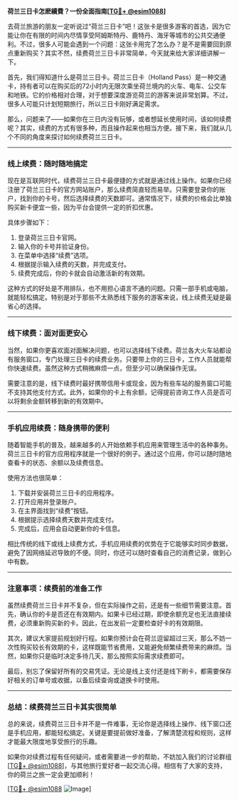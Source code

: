 **荷兰三日卡怎麽續費？一份全面指南[[TG💪+ @esim1088](https://t.me/s/esim1088)]**

去荷兰旅游的朋友一定听说过“荷兰三日卡”吧！这张卡是很多游客的首选，因为它能让你在有限的时间内尽情享受阿姆斯特丹、鹿特丹、海牙等城市的公共交通便利。不过，很多人可能会遇到一个问题：这张卡用完了怎么办？是不是需要回到原点重新购买？其实不然，续费荷兰三日卡非常简单，今天就来给大家详细讲解一下。

首先，我们得知道什么是荷兰三日卡。荷兰三日卡（Holland Pass）是一种交通卡，持有者可以在购买后的72小时内无限次乘坐荷兰境内的火车、电车、公交车和地铁。它的价格相对合理，对于想要深度游览荷兰的游客来说非常划算。不过，很多人可能只计划短期旅行，所以三日卡刚好满足需求。

那么，问题来了——如果你在三日内没有玩够，或者想延长使用时间，该如何续费呢？其实，续费的方式有很多种，而且操作起来也相当方便。接下来，我们就从几个不同的角度来探讨如何续费荷兰三日卡。

---

### **线上续费：随时随地搞定**
现在是互联网时代，续费荷兰三日卡最便捷的方式就是通过线上操作。如果你已经注册了荷兰三日卡的官方网站账户，那么续费简直轻而易举。只需要登录你的账户，找到你的卡号，然后选择续费的天数即可。通常情况下，续费的价格会比单独购买新卡便宜一些，因为平台会提供一定的折扣优惠。

具体步骤如下：
1. 登录荷兰三日卡官网。
2. 输入你的卡号并验证身份。
3. 在菜单中选择“续费”选项。
4. 根据提示输入续费的天数，并完成支付。
5. 续费完成后，你的卡就会自动激活新的有效期。

这种方式的好处是不用排队，也不用担心语言不通的问题。只需一部手机或电脑，就能轻松搞定。特别是对于那些不太熟悉线下服务的游客来说，线上续费无疑是最省心的选择。

---

### **线下续费：面对面更安心**
当然，如果你更喜欢面对面解决问题，也可以选择线下续费。荷兰各大火车站都设有服务窗口，专门处理三日卡的续费业务。只要带上你的三日卡，工作人员就能帮你快速续费。虽然这种方式稍微麻烦一点，但至少可以确保操作无误。

需要注意的是，线下续费时最好携带信用卡或现金，因为有些车站的服务窗口可能不支持其他支付方式。此外，如果你的卡上有余额，记得提前咨询工作人员是否可以将剩余金额转移到新的有效期中。

---

### **手机应用续费：随身携带的便利**
随着智能手机的普及，越来越多的人开始依赖手机应用来管理生活中的各种事务。荷兰三日卡的官方应用程序就是一个很好的例子。通过这个应用，你可以随时随地查看卡的状态、余额以及续费信息。

使用方法也很简单：
1. 下载并安装荷兰三日卡的应用程序。
2. 打开应用并登录账户。
3. 在主界面找到“续费”按钮。
4. 根据提示选择续费天数并完成支付。
5. 完成后，应用会自动更新你的卡信息。

相比传统的线下或线上续费方式，手机应用续费的优势在于它能够实时同步数据，避免了因网络延迟导致的不便。同时，你还可以随时查看自己的消费记录，做到心中有数。

---

### **注意事项：续费前的准备工作**
虽然续费荷兰三日卡并不复杂，但在实际操作之前，还是有一些细节需要注意。首先，确认你的卡是否还在有效期内。如果卡已经过期，即使余额充足也无法直接续费，必须重新购买新的卡。因此，在出发前一定要检查好卡的有效期限。

其次，建议大家提前规划好行程。如果你预计会在荷兰逗留超过三天，那么不妨一次性购买较长有效期的卡，这样既能节省费用，又能避免频繁续费带来的麻烦。当然，如果你只是临时决定多待几天，那么按照实际需求续费即可。

最后，别忘了保留好所有的交易凭证。无论是线上支付还是线下刷卡，都需要保存好相关的订单号或收据，以备后续查询或退换卡时使用。

---

### **总结：续费荷兰三日卡其实很简单**
总的来说，续费荷兰三日卡并不是一件难事，无论你是选择线上操作、线下窗口还是手机应用，都能轻松搞定。关键是要提前做好准备，了解清楚流程和规则，这样才能最大限度地享受旅行的乐趣。

如果你对续费过程有任何疑问，或者需要进一步的帮助，不妨加入我们的讨论群组[[TG💪+ @esim1088](https://t.me/s/esim1088)]，与其他旅行爱好者一起交流心得。相信有了大家的支持，你的荷兰之旅一定会更加顺利！

[[TG💪+ @esim1088](https://t.me/s/esim1088) ![Image](https://i.postimg.cc/4NQfJmqS/Snipaste-2025-05-13-00-14-12.png)]